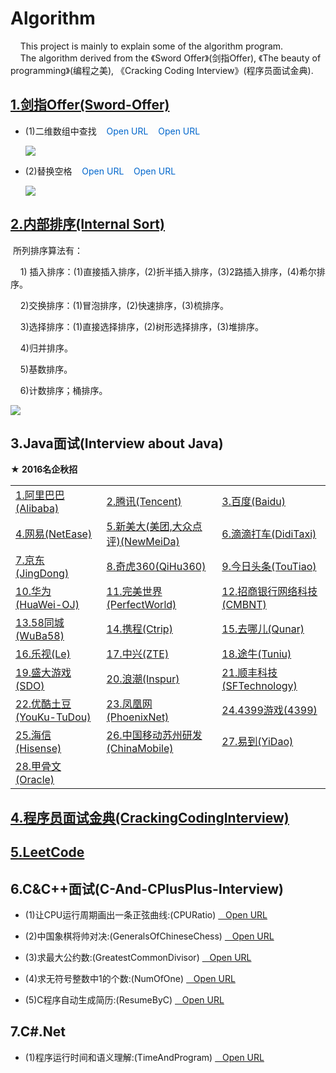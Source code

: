 # Algorithm
&nbsp;&nbsp;&nbsp;  This project is mainly to explain some of the algorithm program.   
&nbsp;&nbsp;&nbsp;  The algorithm derived from the 《Sword Offer》(剑指Offer), 《The beauty of programming》(编程之美), 《Cracking Coding Interview》(程序员面试金典).  
    
<h2><a href="https://github.com/wuping5719/Algorithm/blob/master/1-Sword-Offer/01-Sword-Offer.md">
1.剑指Offer(Sword-Offer)</a></h2>

* (1)二维数组中查找 
 <a href="https://github.com/wuping5719/Algorithm/blob/master/1-Sword-Offer/1-FindInPartiallySortedMatrix.java" 
   style="cursor: pointer; color: rgb(0, 102, 204); text-decoration: none;">&nbsp;&nbsp; Open URL</a> 
 <a href="https://github.com/wuping5719/Algorithm/blob/master/1-Sword-Offer/1-3-FindInPartiallySortedMatrix_03.java" 
   style="cursor: pointer; color: rgb(0, 102, 204); text-decoration: none;">&nbsp;&nbsp; Open URL</a>
  <p><img src="http://img.blog.csdn.net/20160407205044317?watermark/2/text/aHR0cDovL2Jsb2cuY3Nkbi5uZXQv/font/5a6L5L2T/fontsize/400/fill/I0JBQkFCMA==/dissolve/70/gravity/SouthEast" /></p>
  
* (2)替换空格
  <a href="https://github.com/wuping5719/Algorithm/blob/master/1-Sword-Offer/2-ReplaceBlank.java" 
    style="cursor: pointer; color: rgb(0, 102, 204); text-decoration: none;">&nbsp;&nbsp; Open URL</a>
  <a href="https://github.com/wuping5719/Algorithm/blob/master/1-Sword-Offer/1-4-ReplaceBlank_04.java" 
    style="cursor: pointer; color: rgb(0, 102, 204); text-decoration: none;">&nbsp;&nbsp; Open URL</a> 
  <p><img src="http://img.blog.csdn.net/20160408152810832?watermark/2/text/aHR0cDovL2Jsb2cuY3Nkbi5uZXQv/font/5a6L5L2T/fontsize/400/fill/I0JBQkFCMA==/dissolve/70/gravity/Center" /></p>
  
<h2><a href="https://github.com/wuping5719/Algorithm/tree/master/12-Sort">2.内部排序(Internal Sort)</a></h2>
  &nbsp;所列排序算法有：         
  
  &nbsp;&nbsp;&nbsp; 1) 插入排序：(1)直接插入排序，(2)折半插入排序，(3)2路插入排序，(4)希尔排序。
  
  &nbsp;&nbsp;&nbsp; 2)交换排序：(1)冒泡排序，(2)快速排序，(3)梳排序。    
  
  &nbsp;&nbsp;&nbsp; 3)选择排序：(1)直接选择排序，(2)树形选择排序，(3)堆排序。  
  
  &nbsp;&nbsp;&nbsp; 4)归并排序。  
  
  &nbsp;&nbsp;&nbsp; 5)基数排序。  
  
  &nbsp;&nbsp;&nbsp; 6)计数排序；桶排序。
  
  <p><img src="http://img.blog.csdn.net/20160416161924296?watermark/2/text/aHR0cDovL2Jsb2cuY3Nkbi5uZXQv/font/5a6L5L2T/fontsize/400/fill/I0JBQkFCMA==/dissolve/70/gravity/SouthEast" /></p>
  
<h2>3.Java面试(Interview about Java)</h2>
<Strong>★ 2016名企秋招 </Strong>
  <table>
   <tr>
     <td>
      <a href="https://github.com/wuping5719/Algorithm/blob/master/2-Java-Interview/2-5-Alibaba/Experiences.md">1.阿里巴巴(Alibaba)</a>
     </td>
     <td>
       <a href="https://github.com/wuping5719/Algorithm/blob/master/2-Java-Interview/2-32-Tencent/Experiences.md">2.腾讯(Tencent)</a>
     </td>
     <td>
       <a href="https://github.com/wuping5719/Algorithm/tree/master/2-Java-Interview/2-29-Baidu">3.百度(Baidu)</a>
     </td>
   </tr>
   <tr>
     <td>
       <a href="https://github.com/wuping5719/Algorithm/tree/master/2-Java-Interview/2-14-NetEase">4.网易(NetEase)</a>
     </td>
     <td>
        <a href="https://github.com/wuping5719/Algorithm/tree/master/2-Java-Interview/2-31-NewMeiDa">5.新美大(美团,大众点评)(NewMeiDa)</a>
     </td>
     <td>
       <a href="https://github.com/wuping5719/Algorithm/tree/master/2-Java-Interview/2-21-DidiTaxi">6.滴滴打车(DidiTaxi)</a>
     </td>
   </tr>
   <tr>
     <td>
       <a href="https://github.com/wuping5719/Algorithm/blob/master/2-Java-Interview/2-33-JingDong/Experiences/Experience201609.md">7.京东(JingDong)</a>
     </td>
     <td>
       <a href="https://github.com/wuping5719/Algorithm/tree/master/2-Java-Interview/2-23-QiHu360">8.奇虎360(QiHu360)</a>
     </td>
     <td>
       <a href="https://github.com/wuping5719/Algorithm/tree/master/2-Java-Interview/2-25-TouTiao">9.今日头条(TouTiao)</a>
     </td>
   </tr>
   <tr>
     <td>
       <a href="https://github.com/wuping5719/Algorithm/tree/master/2-Java-Interview/2-16-huaweiOJ">10.华为(HuaWei-OJ)</a>
     </td>
      <td>
   <a href="https://github.com/wuping5719/Algorithm/tree/master/2-Java-Interview/2-26-PerfectWorld">11.完美世界(PerfectWorld)</a>
     </td>
     <td>
       <a href="https://github.com/wuping5719/Algorithm/tree/master/2-Java-Interview/2-30-CMBNT">12.招商银行网络科技(CMBNT)</a>
     </td>
   </tr>
   <tr>
     <td>
       <a href="https://github.com/wuping5719/Algorithm/tree/master/2-Java-Interview/2-24-WuBa58">13.58同城(WuBa58)</a>
     </td>
     <td>
       <a href="https://github.com/wuping5719/Algorithm/tree/master/2-Java-Interview/2-20-Ctrip">14.携程(Ctrip)</a>
     </td>
     <td>
       <a href="https://github.com/wuping5719/Algorithm/blob/master/2-Java-Interview/2-34-Qunar/Experiences/Experience20161023.md">15.去哪儿(Qunar)</a>
     </td>
   </tr>
   <tr>
     <td>
       <a href="https://github.com/wuping5719/Algorithm/tree/master/2-Java-Interview/2-22-Le">16.乐视(Le)</a>
     </td>
     <td>
       <a href="https://github.com/wuping5719/Algorithm/tree/master/2-Java-Interview/2-17-ZTE">17.中兴(ZTE)</a>
     </td>
     <td>
       <a href="https://github.com/wuping5719/Algorithm/blob/master/2-Java-Interview/2-2-Tuniu/Test.md">18.途牛(Tuniu)</a>
     </td>
   </tr>
   <tr>
     <td>
       <a href="https://github.com/wuping5719/Algorithm/blob/master/2-Java-Interview/2-28-SDO/Experiences/Experience201610.md">19.盛大游戏(SDO)</a>
     </td>
     <td>
       <a href="https://github.com/wuping5719/Algorithm/tree/master/2-Java-Interview/2-18-Inspur">20.浪潮(Inspur)</a>
     </td>
     <td>
   <a href="https://github.com/wuping5719/Algorithm/tree/master/2-Java-Interview/2-35-SFTechnology">21.顺丰科技(SFTechnology)</a>
     </td>
   </tr>
   <tr>
     <td>
     <a href="https://github.com/wuping5719/Algorithm/tree/master/2-Java-Interview/2-15-YouKu-TuDou">22.优酷土豆(YouKu-TuDou)</a>
     </td>
     <td>
 <a href="https://github.com/wuping5719/Algorithm/blob/master/2-Java-Interview/2-37-PhoenixNet/Test.md">23.凤凰网(PhoenixNet)</a>
     </td>
     <td>
      <a href="https://github.com/wuping5719/Algorithm/tree/master/2-Java-Interview/2-27-4399">24.4399游戏(4399)</a>
     </td>
   </tr>
   <tr>
     <td>
      <a href="https://github.com/wuping5719/Algorithm/blob/master/2-Java-Interview/2-4-Hisense/Experiences/Experience201610.md">25.海信(Hisense)</a>
     </td>
     <td>
       <a href="https://github.com/wuping5719/Algorithm/blob/master/2-Java-Interview/2-36-ChinaMobile/SuZhou/Test.md">26.中国移动苏州研发(ChinaMobile)</a>
     </td>
     <td>
       <a href="https://github.com/wuping5719/Algorithm/tree/master/2-Java-Interview/2-3-YiDao">27.易到(YiDao)</a>
     </td>
   </tr>
   <tr>
     <td>
     <a href="https://github.com/wuping5719/Algorithm/blob/master/2-Java-Interview/2-6-Oracle/Experience20161028.md">28.甲骨文(Oracle)</a>
     </td>
     <td></td>
     <td></td>
   </tr>
 </table>
 
<h2><a href="https://github.com/wuping5719/Algorithm/tree/master/5-CrackingCodingInterview">
4.程序员面试金典(CrackingCodingInterview)</a></h2>

<h2><a href="https://github.com/wuping5719/Algorithm/tree/master/6-LeetCode">5.LeetCode</a></h2>
  
<h2>6.C&C++面试(C-And-CPlusPlus-Interview)</h2>

* (1)让CPU运行周期画出一条正弦曲线:(CPURatio) 
  <a href="https://github.com/wuping5719/Algorithm/blob/master/3-C-And-CPlusPlus-Interview/3-1-CPURatio.cpp" >&nbsp;&nbsp; Open URL</a> 
   
* (2)中国象棋将帅对决:(GeneralsOfChineseChess) 
  <a href="https://github.com/wuping5719/Algorithm/blob/master/3-C-And-CPlusPlus-Interview/3-2-GeneralsOfChineseChess.cpp" >&nbsp;&nbsp; Open URL</a> 
   
* (3)求最大公约数:(GreatestCommonDivisor)
  <a href="https://github.com/wuping5719/Algorithm/blob/master/3-C-And-CPlusPlus-Interview/3-3-GreatestCommonDivisor.cpp" >&nbsp;&nbsp; Open URL</a> 
  
* (4)求无符号整数中1的个数:(NumOfOne) 
  <a href="https://github.com/wuping5719/Algorithm/blob/master/3-C-And-CPlusPlus-Interview/3-4-NumOfOne.cpp" >&nbsp;&nbsp; Open URL</a> 
   
* (5)C程序自动生成简历:(ResumeByC) 
   <a href="https://github.com/wuping5719/Algorithm/blob/master/3-C-And-CPlusPlus-Interview/3-5-ResumeByC.c" >&nbsp;&nbsp; Open URL</a> 

<h2>7.C#.Net</h2>

* (1)程序运行时间和语义理解:(TimeAndProgram) 
  <a href="https://github.com/wuping5719/Algorithm/blob/master/4-.NET/4-1-TimeAndProgram" >&nbsp;&nbsp; Open URL</a> 
